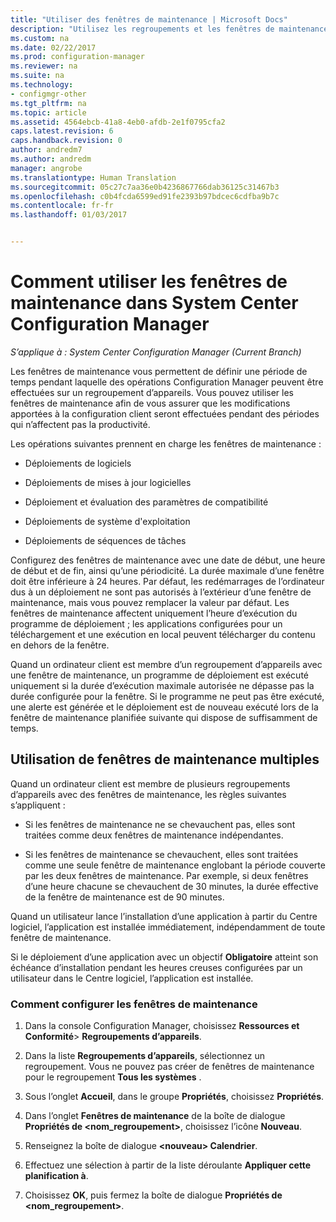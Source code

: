 ```yaml
---
title: "Utiliser des fenêtres de maintenance | Microsoft Docs"
description: "Utilisez les regroupements et les fenêtres de maintenance pour gérer efficacement les clients dans System Center Configuration Manager."
ms.custom: na
ms.date: 02/22/2017
ms.prod: configuration-manager
ms.reviewer: na
ms.suite: na
ms.technology:
- configmgr-other
ms.tgt_pltfrm: na
ms.topic: article
ms.assetid: 4564ebcb-41a8-4eb0-afdb-2e1f0795cfa2
caps.latest.revision: 6
caps.handback.revision: 0
author: andredm7
ms.author: andredm
manager: angrobe
ms.translationtype: Human Translation
ms.sourcegitcommit: 05c27c7aa36e0b4236867766dab36125c31467b3
ms.openlocfilehash: c0b4fcda6599ed91fe2393b97bdcec6cdfba9b7c
ms.contentlocale: fr-fr
ms.lasthandoff: 01/03/2017


---
```

# <a name="how-to-use-maintenance-windows-in-system-center-configuration-manager"></a>Comment utiliser les fenêtres de maintenance dans System Center Configuration Manager

*S’applique à : System Center Configuration Manager (Current Branch)*

Les fenêtres de maintenance vous permettent de définir une période de temps pendant laquelle des opérations Configuration Manager peuvent être effectuées sur un regroupement d’appareils. Vous pouvez utiliser les fenêtres de maintenance afin de vous assurer que les modifications apportées à la configuration client seront effectuées pendant des périodes qui n’affectent pas la productivité.  

 Les opérations suivantes prennent en charge les fenêtres de maintenance :  

-   Déploiements de logiciels  

-   Déploiements de mises à jour logicielles  

-   Déploiement et évaluation des paramètres de compatibilité  

-   Déploiements de système d'exploitation  

-   Déploiements de séquences de tâches  

 Configurez des fenêtres de maintenance avec une date de début, une heure de début et de fin, ainsi qu’une périodicité. La durée maximale d’une fenêtre doit être inférieure à 24 heures. Par défaut, les redémarrages de l’ordinateur dus à un déploiement ne sont pas autorisés à l’extérieur d’une fenêtre de maintenance, mais vous pouvez remplacer la valeur par défaut. Les fenêtres de maintenance affectent uniquement l’heure d’exécution du programme de déploiement ; les applications configurées pour un téléchargement et une exécution en local peuvent télécharger du contenu en dehors de la fenêtre.  

 Quand un ordinateur client est membre d’un regroupement d’appareils avec une fenêtre de maintenance, un programme de déploiement est exécuté uniquement si la durée d’exécution maximale autorisée ne dépasse pas la durée configurée pour la fenêtre. Si le programme ne peut pas être exécuté, une alerte est générée et le déploiement est de nouveau exécuté lors de la fenêtre de maintenance planifiée suivante qui dispose de suffisamment de temps.  

## <a name="using-multiple-maintenance-windows"></a>Utilisation de fenêtres de maintenance multiples  
 Quand un ordinateur client est membre de plusieurs regroupements d’appareils avec des fenêtres de maintenance, les règles suivantes s’appliquent :  

-   Si les fenêtres de maintenance ne se chevauchent pas, elles sont traitées comme deux fenêtres de maintenance indépendantes.  

-   Si les fenêtres de maintenance se chevauchent, elles sont traitées comme une seule fenêtre de maintenance englobant la période couverte par les deux fenêtres de maintenance. Par exemple, si deux fenêtres d’une heure chacune se chevauchent de 30 minutes, la durée effective de la fenêtre de maintenance est de 90 minutes.  

 Quand un utilisateur lance l’installation d’une application à partir du Centre logiciel, l’application est installée immédiatement, indépendamment de toute fenêtre de maintenance.  

 Si le déploiement d’une application avec un objectif **Obligatoire** atteint son échéance d’installation pendant les heures creuses configurées par un utilisateur dans le Centre logiciel, l’application est installée.  

### <a name="how-to-configure-maintenance-windows"></a>Comment configurer les fenêtres de maintenance  

1.  Dans la console Configuration Manager, choisissez **Ressources et Conformité**>  **Regroupements d’appareils**.  

3.  Dans la liste **Regroupements d’appareils**, sélectionnez un regroupement. Vous ne pouvez pas créer de fenêtres de maintenance pour le regroupement **Tous les systèmes** .  

4.  Sous l’onglet **Accueil**, dans le groupe **Propriétés**, choisissez **Propriétés**.  

5.  Dans l’onglet **Fenêtres de maintenance** de la boîte de dialogue **Propriétés de &lt;nom_regroupement\>**, choisissez l’icône **Nouveau**.  

6.  Renseignez la boîte de dialogue **&lt;nouveau\> Calendrier**.  

7.  Effectuez une sélection à partir de la liste déroulante **Appliquer cette planification à**.  

8.  Choisissez **OK**, puis fermez la boîte de dialogue **Propriétés de &lt;nom_regroupement\>**.  

